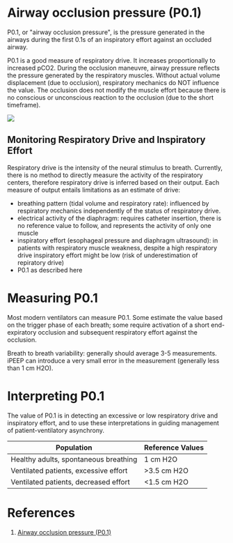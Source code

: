 # Airway occlusion pressure (P0.1)

P0.1, or "airway occlusion pressure", is the pressure generated in the airways during the first 0.1s of an inspiratory effort against an occluded airway.

P0.1 is a good measure of respiratory drive. It increases proportionally to increased pCO2. During the occlusion maneuvre, airway pressure reflects the pressure generated by the respiratory muscles. Without actual volume displacement (due to occlusion), respiratory mechanics do NOT influence the value. The occlusion does not modify the muscle effort because there is no conscious or unconscious reaction to the occlusion (due to the short timeframe).

![](https://i0.wp.com/coemv.blog/wp-content/uploads/2019/02/newfigure1-1022x1024.png?resize=688%2C689)

## Monitoring Respiratory Drive and Inspiratory Effort
Respiratory drive is the intensity of the neural stimulus to breath. Currently, there is no method to directly measure the activity of the respiratory centers, therefore respiratory drive is inferred based on their output. Each measure of output entails limitations as an estimate of drive:

- breathing pattern (tidal volume and respiratory rate): influenced by respiratory mechanics independently of the status of respiratory drive.
- electrical activity of the diaphragm: requires catheter insertion, there is no reference value to follow, and represents the activity of only one muscle
- inspiratory effort (esophageal pressure and diaphragm ultrasound): in patients with respiratory muscle weakness, despite a high respiratory drive inspiratory effort might be low (risk of underestimation of repiratory drive)
- P0.1 as described here

# Measuring P0.1
Most modern ventilators can measure P0.1. Some estimate the value based on the trigger phase of each breath; some require activation of a short end-expiratory occlusion and subsequent respiratory effort against the occlusion.

Breath to breath variability: generally should average 3-5 measurements. iPEEP can introduce a very small error in the measurement (generally less than 1 cm H2O).


# Interpreting P0.1
The value of P0.1 is in detecting an excessive or low respiratory drive and inspiratory effort, and to use these interpretations in guiding management of patient-ventilatory asynchrony.

| Population                            | Reference Values |
| ------------------------------------- | ---------------- |
| Healthy adults, spontaneous breathing | 1 cm H2O         |
| Ventilated patients, excessive effort | >3.5 cm H2O      |
| Ventilated patients, decreased effort | <1.5 cm H2O                 |

# References
1. [Airway occlusion pressure (P0.1)](https://coemv.blog/airway-occlusion-pressure-p0-1/)